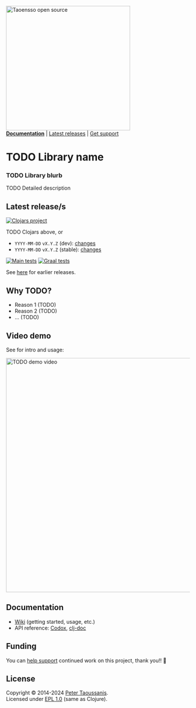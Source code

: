 <a href="https://www.taoensso.com/clojure" title="More stuff by @ptaoussanis at www.taoensso.com"><img src="https://www.taoensso.com/open-source.png" alt="Taoensso open source" width="340"/></a>  
[**Documentation**](#documentation) | [Latest releases](#latest-releases) | [Get support][GitHub issues]

<!-- ../../ from README to get to base of GitHub project -->
<!-- ../ from wiki to get to base of GitHub project -->
<!-- ../../raw/master/<path> to get image in repo -->
<!-- ../../blob/master/<path> to get file in repo -->
<!-- ../../tree/master/<path> to get dir in repo -->

# TODO Library name

### TODO Library blurb

TODO Detailed description

## Latest release/s

[![Clojars project][Clojars SVG]][Clojars URL] 

TODO Clojars above, or

- `YYYY-MM-DD` `vX.Y.Z` (dev): [changes](../../releases/tag/vTODO)
- `YYYY-MM-DD` `vX.Y.Z` (stable): [changes](../../releases/tag/vTODO)

[![Main tests][Main tests SVG]][Main tests URL]
[![Graal tests][Graal tests SVG]][Graal tests URL]

See [here][GitHub releases] for earlier releases.

## Why TODO?

- Reason 1 (TODO)
- Reason 2 (TODO)
- ... (TODO)

## Video demo

See for  intro and usage:

<a href="https://www.youtube.com/watch?v=TODO_ID" target="_blank">
 <img src="https://img.youtube.com/vi/TODO_ID/maxresdefault.jpg" alt="TODO demo video" width="640" border="0" />
</a>

## Documentation

- [Wiki][GitHub wiki] (getting started, usage, etc.)
- API reference: [Codox][Codox docs], [clj-doc][clj-doc docs]

## Funding

You can [help support][sponsor] continued work on this project, thank you!! 🙏

## License

Copyright &copy; 2014-2024 [Peter Taoussanis][].  
Licensed under [EPL 1.0](LICENSE.txt) (same as Clojure).

<!-- Common -->

[GitHub releases]: ../../releases
[GitHub issues]:   ../../issues
[GitHub wiki]:     ../../wiki

[Peter Taoussanis]: https://www.taoensso.com
[sponsor]:          https://www.taoensso.com/sponsor

<!-- Project -->

[Codox docs]:   https://taoensso.github.io/TODO/
[clj-doc docs]: https://cljdoc.org/d/com.taoensso/TODO/

[Clojars SVG]: https://img.shields.io/clojars/v/com.taoensso/TODO.svg
[Clojars URL]: https://clojars.org/com.taoensso/TODO

[Main tests SVG]:  https://github.com/taoensso/TODO/actions/workflows/main-tests.yml/badge.svg
[Main tests URL]:  https://github.com/taoensso/TODO/actions/workflows/main-tests.yml
[Graal tests SVG]: https://github.com/taoensso/TODO/actions/workflows/graal-tests.yml/badge.svg
[Graal tests URL]: https://github.com/taoensso/TODO/actions/workflows/graal-tests.yml
